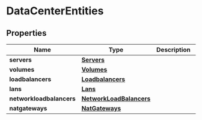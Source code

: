 # DataCenterEntities

## Properties
| Name | Type | Description | Notes |
| ------------ | ------------- | ------------- | ------------- |
| **servers** | [**Servers**](Servers.md) |  | [optional]  |
| **volumes** | [**Volumes**](Volumes.md) |  | [optional]  |
| **loadbalancers** | [**Loadbalancers**](Loadbalancers.md) |  | [optional]  |
| **lans** | [**Lans**](Lans.md) |  | [optional]  |
| **networkloadbalancers** | [**NetworkLoadBalancers**](NetworkLoadBalancers.md) |  | [optional]  |
| **natgateways** | [**NatGateways**](NatGateways.md) |  | [optional]  |


